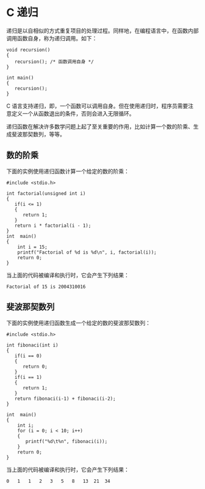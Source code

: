 
# C 递归

递归是以自相似的方式重复项目的处理过程。同样地，在编程语言中，在函数内部调用函数自身，称为递归调用。如下：

```
void recursion()
{
   recursion(); /* 函数调用自身 */
}

int main()
{
   recursion();
}

```

C 语言支持递归，即，一个函数可以调用自身。但在使用递归时，程序员需要注意定义一个从函数退出的条件，否则会进入无限循环。

递归函数在解决许多数学问题上起了至关重要的作用，比如计算一个数的阶乘、生成斐波那契数列，等等。

## 数的阶乘

下面的实例使用递归函数计算一个给定的数的阶乘：

```
#include <stdio.h>

int factorial(unsigned int i)
{
   if(i <= 1)
   {
      return 1;
   }
   return i * factorial(i - 1);
}
int  main()
{
    int i = 15;
    printf("Factorial of %d is %d\n", i, factorial(i));
    return 0;
}

```

当上面的代码被编译和执行时，它会产生下列结果：

```
Factorial of 15 is 2004310016

```

## 斐波那契数列

下面的实例使用递归函数生成一个给定的数的斐波那契数列：

```
#include <stdio.h>

int fibonaci(int i)
{
   if(i == 0)
   {
      return 0;
   }
   if(i == 1)
   {
      return 1;
   }
   return fibonaci(i-1) + fibonaci(i-2);
}

int  main()
{
    int i;
    for (i = 0; i < 10; i++)
    {
       printf("%d\t%n", fibonaci(i));
    }
    return 0;
}

```

当上面的代码被编译和执行时，它会产生下列结果：

```
0	1	1	2	3	5	8	13	21	34

```

